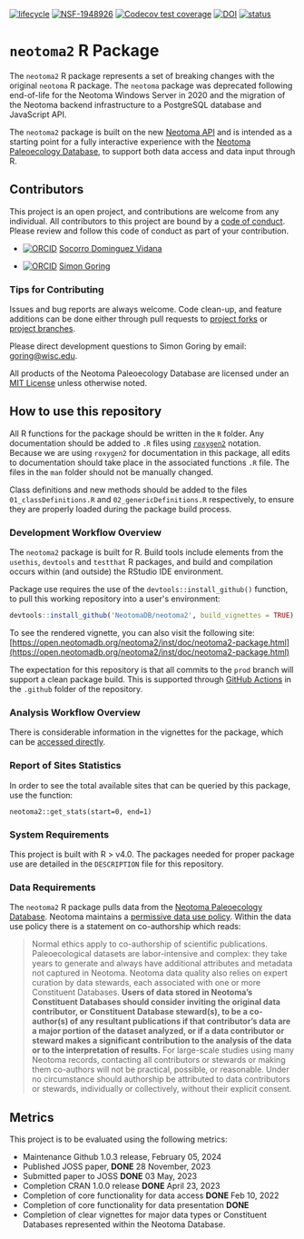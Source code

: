 <!-- badges: start -->
[![lifecycle](https://img.shields.io/badge/lifecycle-experimental-orange.svg)](https://lifecycle.r-lib.org/articles/stages.html#experimental)
[![NSF-1948926](https://img.shields.io/badge/NSF-1948926-blue.svg)](https://www.nsf.gov/awardsearch/showAward?AWD_ID=1948926)
[![Codecov test coverage](https://codecov.io/gh/NeotomaDB/neotoma2/branch/production/graph/badge.svg)](https://app.codecov.io/gh/NeotomaDB/neotoma2?branch=production)
[![DOI](https://zenodo.org/badge/265675258.svg)](https://zenodo.org/badge/latestdoi/265675258) 
[![status](https://joss.theoj.org/papers/80636d1e6d32175f13edb7e7ed14089a/status.svg)](https://joss.theoj.org/papers/80636d1e6d32175f13edb7e7ed14089a)
<!-- badges: end -->

# `neotoma2` R Package

The `neotoma2` R package represents a set of breaking changes with the original `neotoma` R package. The `neotoma` package was deprecated following end-of-life for the Neotoma Windows Server in 2020 and the migration of the Neotoma backend infrastructure to a PostgreSQL database and JavaScript API.

The `neotoma2` package is built on the new [Neotoma API](https://api.neotomadb.org/api-docs) and is intended as a starting point for a fully interactive experience with the [Neotoma Paleoecology Database](https://www.neotomadb.org), to support both data access and data input through R.

## Contributors

This project is an open project, and contributions are welcome from any individual.  All contributors to this project are bound by a [code of conduct](https://github.com/NeotomaDB/neotoma2/blob/production/CODE_OF_CONDUCT.md).  Please review and follow this code of conduct as part of your contribution.

* [![ORCID](https://img.shields.io/badge/orcid-0000--0002--7926--4935-brightgreen.svg)](https://orcid.org/0000-0002-7926-4935) [Socorro Dominguez Vidana](https://ht-data.com/)

* [![ORCID](https://img.shields.io/badge/orcid-0000--0002--2700--4605-brightgreen.svg)](https://orcid.org/0000-0002-2700-4605) [Simon Goring](http://www.goring.org)

### Tips for Contributing

Issues and bug reports are always welcome.  Code clean-up, and feature additions can be done either through pull requests to [project forks](https://github.com/NeotomaDB/neotoma2/network/members) or [project branches](https://github.com/NeotomaDB/neotoma2/branches).

Please direct development questions to Simon Goring by email: [goring@wisc.edu](mailto:goring@wisc.edu).

All products of the Neotoma Paleoecology Database are licensed under an [MIT License](LICENSE) unless otherwise noted.

## How to use this repository

All R functions for the package should be written in the `R` folder.  Any documentation should be added to `.R` files using [`roxygen2`](https://cran.r-project.org/package=roxygen2) notation.  Because we are using `roxygen2` for documentation in this package, all edits to documentation should take place in the associated functions `.R` file. The files in the `man` folder should not be manually changed.

Class definitions and new methods should be added to the files `01_classDefinitions.R` and `02_genericDefinitions.R` respectively, to ensure they are properly loaded during the package build process.

### Development Workflow Overview

The `neotoma2` package is built for R.  Build tools include elements from the `usethis`, `devtools` and `testthat` R packages, and build and compilation occurs within (and outside) the RStudio IDE environment.

Package use requires the use of the `devtools::install_github()` function, to pull this working repository into a user's environment:

```r
devtools::install_github('NeotomaDB/neotoma2', build_vignettes = TRUE)
```
To see the rendered vignette, you can also visit the following site:
[https://open.neotomadb.org/neotoma2/inst/doc/neotoma2-package.html](https://open.neotomadb.org/neotoma2/inst/doc/neotoma2-package.html)

The expectation for this repository is that all commits to the `prod` branch will support a clean package build.  This is supported through [GitHub Actions](https://github.com/NeotomaDB/neotoma2/actions) in the `.github` folder of the repository.

### Analysis Workflow Overview

There is considerable information in the vignettes for the package, which can be [accessed directly](https://github.com/NeotomaDB/neotoma2/tree/production/vignettes).

### Report of Sites Statistics

In order to see the total available sites that can be queried by this package, use the function:

```
neotoma2::get_stats(start=0, end=1)
```

### System Requirements

This project is built with R > v4.0.  The packages needed for proper package use are detailed in the `DESCRIPTION` file for this repository.

### Data Requirements

The `neotoma2` R package pulls data from the [Neotoma Paleoecology Database](https://www.neotomadb.org).  Neotoma maintains a [permissive data use policy](https://www.neotomadb.org/data/data-use-and-embargo-policy).  Within the data use policy there is a statement on co-authorship which reads:

> Normal ethics apply to co-authorship of scientific publications. Paleoecological datasets are labor-intensive and complex: they take years to generate and always have additional attributes and metadata not captured in Neotoma. Neotoma data quality also relies on expert curation by data stewards, each associated with one or more Constituent Databases. **Users of data stored in Neotoma’s Constituent Databases should consider inviting the original data contributor, or Constituent Database steward(s), to be a co-author(s) of any resultant publications if that contributor’s data are a major portion of the dataset analyzed, or if a data contributor or steward makes a significant contribution to the analysis of the data or to the interpretation of results.** For large-scale studies using many Neotoma records, contacting all contributors or stewards or making them co-authors will not be practical, possible, or reasonable. Under no circumstance should authorship be attributed to data contributors or stewards, individually or collectively, without their explicit consent.

## Metrics

This project is to be evaluated using the following metrics:

* Maintenance Github 1.0.3 release, February 05, 2024
* Published JOSS paper, **DONE** 28 November, 2023
* Submitted paper to JOSS **DONE** 03 May, 2023
* Completion CRAN 1.0.0 release **DONE** April 23, 2023
* Completion of core functionality for data access **DONE** Feb 10, 2022
* Completion of core functionality for data presentation **DONE**
* Completion of clear vignettes for major data types or Constituent Databases represented within the Neotoma Database.
